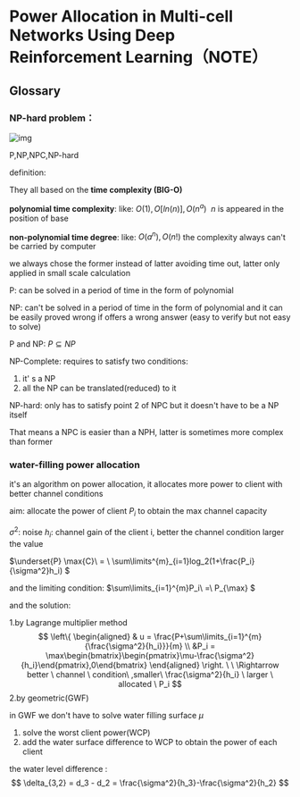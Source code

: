 # Power Allocation in Multi-cell Networks Using Deep Reinforcement Learning（NOTE）

## Glossary

### NP-hard problem：

![img](https://img-blog.csdn.net/20151015164207766)

P,NP,NPC,NP-hard

definition:

They all based on the **time complexity (BIG-O)**

**polynomial time complexity**: 
like:
 $O(1),O[ln(n)],O(n^a)$
$\ n$ is appeared in the position of base

**non-polynomial time degree**:
like:
$O(a^n),O(n!)$ 
the complexity always can't be carried by computer

we always chose the former instead of latter avoiding time out, latter only applied in small scale calculation

P: can be solved in a period of time in the form of polynomial

NP: can't be solved  in a period of time in the form of polynomial
and it can be easily proved wrong if offers a wrong answer
(easy to verify but not easy to solve)

P and NP:
$P\subseteq NP$

NP-Complete:
requires to satisfy two conditions:

1. it' s a NP
2. all the NP can be translated(reduced) to it

NP-hard:
only has to satisfy point 2 of NPC
but it doesn't have to be a NP itself

That means a NPC is easier than a NPH, latter is sometimes more complex than former

### water-filling power allocation

it's an algorithm on power allocation, it allocates more power to client with better channel conditions

aim: allocate the power of client $P_i$ to obtain the max channel capacity 

$\sigma^2$: noise
$h_i$: channel gain of the client i, better the channel condition larger the value

$\underset{P} \max{C}\ = \ \sum\limits^{m}_{i=1}log_2(1+\frac{P_i}{\sigma^2}h_i) $

and the limiting condition:
$\sum\limits_{i=1}^{m}P_i\ =\ P_{\max} $

and the solution:

1.by Lagrange multiplier method
$$
\left\{ \begin{aligned} & u = \frac{P+\sum\limits_{i=1}^{m}{\frac{\sigma^2}{h_i}}}{m}  \\ &P_i = \max\begin{bmatrix}\begin{pmatrix}\mu-\frac{\sigma^2}{h_i}\end{pmatrix},0\end{bmatrix} \end{aligned}
\right. \ \ \Rightarrow better \ channel \ condition\ ,smaller\  \frac{\sigma^2}{h_i} \ larger \ allocated \ P_i 
$$
2.by geometric(GWF)

in GWF we don't have to solve water filling surface $\mu$ 

1. solve the worst client power(WCP)
2. add the water surface difference to WCP to obtain the power of each client

the water level difference :
$$
\delta_{3,2} = d_3 - d_2 = \frac{\sigma^2}{h_3}-\frac{\sigma^2}{h_2}
$$
 